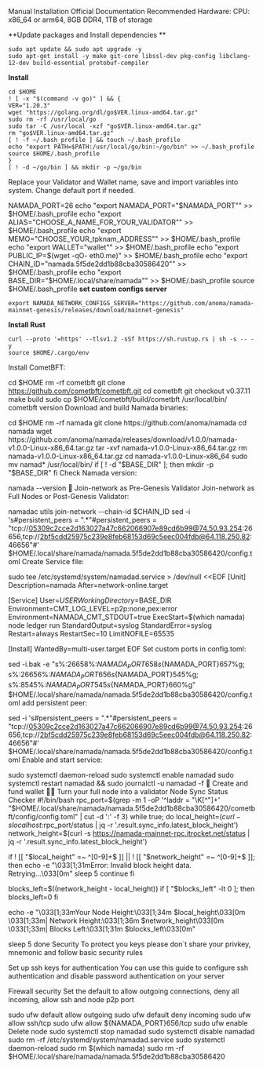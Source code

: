 Manual Installation
Official Documentation
Recommended Hardware: CPU: x86_64 or arm64, 8GB DDR4, 1TB of storage

**Update packages and Install dependencies **
```
sudo apt update && sudo apt upgrade -y
sudo apt-get install -y make git-core libssl-dev pkg-config libclang-12-dev build-essential protobuf-compiler
```

**Install**
```
cd $HOME
! [ -x "$(command -v go)" ] && {
VER="1.20.3"
wget "https://golang.org/dl/go$VER.linux-amd64.tar.gz"
sudo rm -rf /usr/local/go
sudo tar -C /usr/local -xzf "go$VER.linux-amd64.tar.gz"
rm "go$VER.linux-amd64.tar.gz"
[ ! -f ~/.bash_profile ] && touch ~/.bash_profile
echo "export PATH=$PATH:/usr/local/go/bin:~/go/bin" >> ~/.bash_profile
source $HOME/.bash_profile
}
[ ! -d ~/go/bin ] && mkdir -p ~/go/bin
```

Replace your Validator and Wallet name, save and import variables into system. Change default port if needed.

NAMADA_PORT=26
echo "export NAMADA_PORT="$NAMADA_PORT"" >> $HOME/.bash_profile
echo "export ALIAS="CHOOSE_A_NAME_FOR_YOUR_VALIDATOR"" >> $HOME/.bash_profile
echo "export MEMO="CHOOSE_YOUR_tpknam_ADDRESS"" >> $HOME/.bash_profile
echo "export WALLET="wallet"" >> $HOME/.bash_profile
echo "export PUBLIC_IP=$(wget -qO- eth0.me)" >> $HOME/.bash_profile
echo "export CHAIN_ID="namada.5f5de2dd1b88cba30586420"" >> $HOME/.bash_profile
echo "export BASE_DIR="$HOME/.local/share/namada"" >> $HOME/.bash_profile
source $HOME/.bash_profile
**set custom configs server**
```
export NAMADA_NETWORK_CONFIGS_SERVER="https://github.com/anoma/namada-mainnet-genesis/releases/download/mainnet-genesis"
```

**Install Rust**
```
curl --proto '=https' --tlsv1.2 -sSf https://sh.rustup.rs | sh -s -- -y
source $HOME/.cargo/env
```

Install CometBFT:

cd $HOME
rm -rf cometbft
git clone https://github.com/cometbft/cometbft.git
cd cometbft
git checkout v0.37.11
make build
sudo cp $HOME/cometbft/build/cometbft /usr/local/bin/
cometbft version
Download and build Namada binaries:

cd $HOME
rm -rf namada
git clone https://github.com/anoma/namada
cd namada
wget https://github.com/anoma/namada/releases/download/v1.0.0/namada-v1.0.0-Linux-x86_64.tar.gz
tar -xvf namada-v1.0.0-Linux-x86_64.tar.gz
rm namada-v1.0.0-Linux-x86_64.tar.gz
cd namada-v1.0.0-Linux-x86_64
sudo mv namad* /usr/local/bin/
if [ ! -d "$BASE_DIR" ]; then
    mkdir -p "$BASE_DIR"
fi
Check Namada version:

namada --version
🔗 Join-network as Pre-Genesis Validator
Join-network as Full Nodes or Post-Genesis Validator:

namadac utils join-network --chain-id $CHAIN_ID
sed -i 's#persistent_peers = ".*"#persistent_peers = "tcp://05309c2cce2d163027a47c662066907e89cd6b99@74.50.93.254:26656,tcp://2bf5cdd25975c239e8feb68153d69c5eec004fdb@64.118.250.82:46656"#' $HOME/.local/share/namada/namada.5f5de2dd1b88cba30586420/config.toml
Create Service file:

sudo tee /etc/systemd/system/namadad.service > /dev/null <<EOF
[Unit]
Description=namada
After=network-online.target

[Service]
User=$USER
WorkingDirectory=$BASE_DIR
Environment=CMT_LOG_LEVEL=p2p:none,pex:error
Environment=NAMADA_CMT_STDOUT=true
ExecStart=$(which namada) node ledger run
StandardOutput=syslog
StandardError=syslog
Restart=always
RestartSec=10
LimitNOFILE=65535

[Install]
WantedBy=multi-user.target
EOF
Set custom ports in config.toml:

sed -i.bak -e "s%:26658%:${NAMADA_PORT}658%g;
s%:26657%:${NAMADA_PORT}657%g;
s%:26656%:${NAMADA_PORT}656%g;
s%:26545%:${NAMADA_PORT}545%g;
s%:8545%:${NAMADA_PORT}545%g;
s%:26660%:${NAMADA_PORT}660%g" $HOME/.local/share/namada/namada.5f5de2dd1b88cba30586420/config.toml
add persistent peer:

sed -i 's#persistent_peers = ".*"#persistent_peers = "tcp://05309c2cce2d163027a47c662066907e89cd6b99@74.50.93.254:26656,tcp://2bf5cdd25975c239e8feb68153d69c5eec004fdb@64.118.250.82:46656"#' $HOME/.local/share/namada/namada.5f5de2dd1b88cba30586420/config.toml
Enable and start service:

sudo systemctl daemon-reload
sudo systemctl enable namadad
sudo systemctl restart namadad && sudo journalctl -u namadad -f
🔎 Create and fund wallet
🧑‍🎓 Turn your full node into a validator
Node Sync Status Checker
#!/bin/bash
rpc_port=$(grep -m 1 -oP '^laddr = "\K[^"]+' "$HOME/.local/share/namada/namada.5f5de2dd1b88cba30586420/cometbft/config/config.toml" | cut -d ':' -f 3)
while true; do
  local_height=$(curl -s localhost:$rpc_port/status | jq -r '.result.sync_info.latest_block_height')
  network_height=$(curl -s https://namada-mainnet-rpc.itrocket.net/status | jq -r '.result.sync_info.latest_block_height')

  if ! [[ "$local_height" =~ ^[0-9]+$ ]] || ! [[ "$network_height" =~ ^[0-9]+$ ]]; then
    echo -e "\033[1;31mError: Invalid block height data. Retrying...\033[0m"
    sleep 5
    continue
  fi

  blocks_left=$((network_height - local_height))
  if [ "$blocks_left" -lt 0 ]; then
    blocks_left=0
  fi

  echo -e "\033[1;33mYour Node Height:\033[1;34m $local_height\033[0m \033[1;33m| Network Height:\033[1;36m $network_height\033[0m \033[1;33m| Blocks Left:\033[1;31m $blocks_left\033[0m"

  sleep 5
done
Security
To protect you keys please don`t share your privkey, mnemonic and follow basic security rules

Set up ssh keys for authentication
You can use this guide to configure ssh authentication and disable password authentication on your server

Firewall security
Set the default to allow outgoing connections, deny all incoming, allow ssh and node p2p port

sudo ufw default allow outgoing 
sudo ufw default deny incoming 
sudo ufw allow ssh/tcp 
sudo ufw allow ${NAMADA_PORT}656/tcp
sudo ufw enable
Delete node
sudo systemctl stop namadad
sudo systemctl disable namadad
sudo rm -rf /etc/systemd/system/namadad.service
sudo systemctl daemon-reload
sudo rm $(which namada)
sudo rm -rf $HOME/.local/share/namada/namada.5f5de2dd1b88cba30586420
